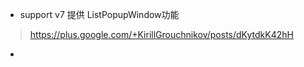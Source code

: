 
* support v7 提供 ListPopupWindow功能

> https://plus.google.com/+KirillGrouchnikov/posts/dKytdkK42hH


* 